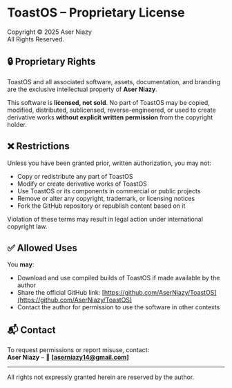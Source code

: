 # ToastOS – Proprietary License

Copyright © 2025 Aser Niazy  
All Rights Reserved.

## 🔒 Proprietary Rights

ToastOS and all associated software, assets, documentation, and branding are the exclusive intellectual property of **Aser Niazy**.

This software is **licensed, not sold**. No part of ToastOS may be copied, modified, distributed, sublicensed, reverse-engineered, or used to create derivative works **without explicit written permission** from the copyright holder.

## ❌ Restrictions

Unless you have been granted prior, written authorization, you may not:

- Copy or redistribute any part of ToastOS
- Modify or create derivative works of ToastOS
- Use ToastOS or its components in commercial or public projects
- Remove or alter any copyright, trademark, or licensing notices
- Fork the GitHub repository or republish content based on it

Violation of these terms may result in legal action under international copyright law.

## ✅ Allowed Uses

You **may**:

- Download and use compiled builds of ToastOS if made available by the author
- Share the official GitHub link: [https://github.com/AserNiazy/ToastOS](https://github.com/AserNiazy/ToastOS)
- Contact the author for permission to use the software in other contexts

## 📬 Contact

To request permissions or report misuse, contact:  
**Aser Niazy** – 📧 **[aserniazy14@gmail.com]**


---

All rights not expressly granted herein are reserved by the author.
